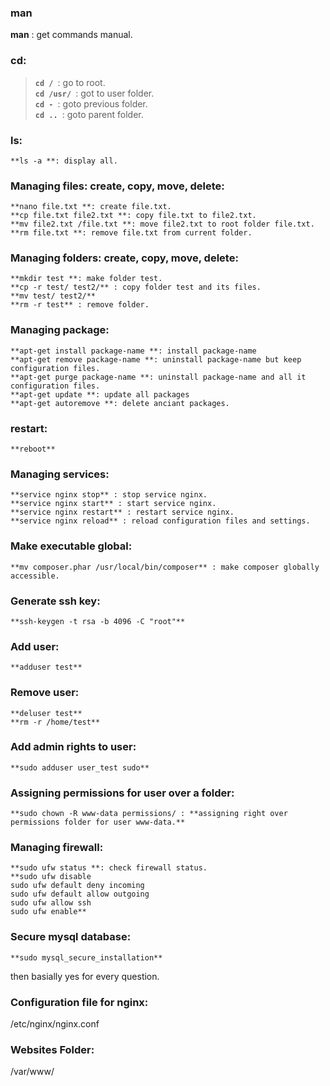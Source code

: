 ### man
**man** : get commands manual.
### cd:
>**`cd / `**: go to root.  
>**`cd /usr/ `**: got to user folder.  
>**`cd - `**: goto previous folder.  
>**`cd .. `**: goto parent folder.  


### ls:
```
**ls -a **: display all.
```

### Managing files: create, copy, move, delete:
```
**nano file.txt **: create file.txt.
**cp file.txt file2.txt **: copy file.txt to file2.txt.
**mv file2.txt /file.txt **: move file2.txt to root folder file.txt.
**rm file.txt **: remove file.txt from current folder.
```

### Managing folders: create, copy, move, delete:
```
**mkdir test **: make folder test.
**cp -r test/ test2/** : copy folder test and its files.
**mv test/ test2/**
**rm -r test** : remove folder.
```

### Managing package:
```
**apt-get install package-name **: install package-name
**apt-get remove package-name **: uninstall package-name but keep configuration files.
**apt-get purge package-name **: uninstall package-name and all it configuration files.
**apt-get update **: update all packages
**apt-get autoremove **: delete anciant packages.
```

### restart:
```
**reboot**
```

### Managing services:
```
**service nginx stop** : stop service nginx.
**service nginx start** : start service nginx.
**service nginx restart** : restart service nginx.
**service nginx reload** : reload configuration files and settings.
```

### Make executable global:
```
**mv composer.phar /usr/local/bin/composer** : make composer globally accessible.
```

### Generate ssh key:
```
**ssh-keygen -t rsa -b 4096 -C "root"**
```

### Add user:
```
**adduser test**
```

### Remove user:
```
**deluser test**
**rm -r /home/test**
```

### Add admin rights to user:
```
**sudo adduser user_test sudo**
```

### Assigning permissions for user over a folder:
```
**sudo chown -R www-data permissions/ : **assigning right over permissions folder for user www-data.**
```

### Managing firewall:
```
**sudo ufw status **: check firewall status.
**sudo ufw disable
sudo ufw default deny incoming
sudo ufw default allow outgoing
sudo ufw allow ssh
sudo ufw enable**
```

### Secure mysql database:
```
**sudo mysql_secure_installation**
```
then basially yes for every question.


### Configuration file for nginx:
/etc/nginx/nginx.conf

### Websites Folder:
/var/www/
